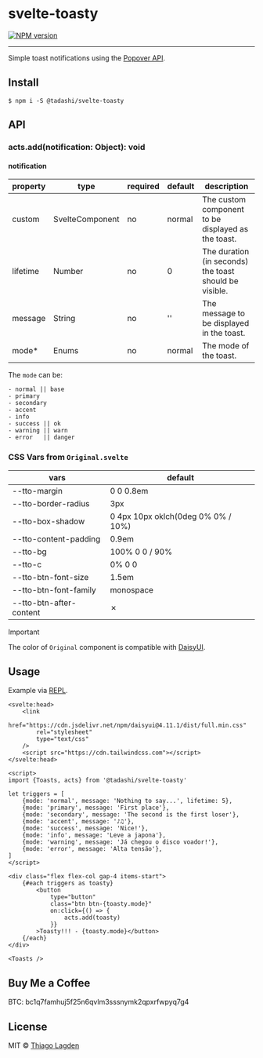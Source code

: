 # svelte-toasty

[![NPM version][npm-img]][npm]

<!-- [![Build Status][ci-img]][ci] -->
<!-- [![Coverage Status][coveralls-img]][coveralls] -->

[npm-img]: https://img.shields.io/npm/v/@tadashi/svelte-toasty.svg
[npm]: https://www.npmjs.com/package/@tadashi/svelte-toasty

<!-- [ci-img]: https://github.com/lagden/svelte-toasty/actions/workflows/nodejs.yml/badge.svg -->
<!-- [ci]: https://github.com/lagden/svelte-toasty/actions/workflows/nodejs.yml -->
<!-- [coveralls-img]: https://coveralls.io/repos/github/lagden/svelte-toasty/badge.svg?branch=main -->
<!-- [coveralls]: https://coveralls.io/github/lagden/svelte-toasty?branch=main -->

---

Simple toast notifications using the [Popover API](https://developer.mozilla.org/en-US/docs/Web/API/Popover_API).

## Install

```
$ npm i -S @tadashi/svelte-toasty
```

## API

### acts.add(notification: Object): void

#### notification

| property | type            | required | default | description                                            |
| -------- | --------------- | -------- | ------- | ------------------------------------------------------ |
| custom   | SvelteComponent | no       | normal  | The custom component to be displayed as the toast.     |
| lifetime | Number          | no       | 0       | The duration (in seconds) the toast should be visible. |
| message  | String          | no       | ''      | The message to be displayed in the toast.              |
| mode\*   | Enums           | no       | normal  | The mode of the toast.                                 |

The `mode` can be:

```
- normal || base
- primary
- secondary
- accent
- info
- success || ok
- warning || warn
- error   || danger
```

### CSS Vars from `Original.svelte`

| vars                    | default                            |
| ----------------------- | ---------------------------------- |
| --tto-margin            | 0 0 0.8em                          |
| --tto-border-radius     | 3px                                |
| --tto-box-shadow        | 0 4px 10px oklch(0deg 0% 0% / 10%) |
| --tto-content-padding   | 0.9em                              |
| --tto-bg                | 100% 0 0 / 90%                     |
| --tto-c                 | 0% 0 0                             |
| --tto-btn-font-size     | 1.5em                              |
| --tto-btn-font-family   | monospace                          |
| --tto-btn-after-content | ✗                                  |

> [!IMPORTANT]  
> The color of `Original` component is compatible with [DaisyUI](https://daisyui.com/theme-generator/).

## Usage

Example via [REPL](https://svelte.dev/repl/d2bf5424289841b2bd773b592b7ddca6?version=4.2.16).

```svelte
<svelte:head>
    <link
        href="https://cdn.jsdelivr.net/npm/daisyui@4.11.1/dist/full.min.css"
        rel="stylesheet"
        type="text/css"
    />
    <script src="https://cdn.tailwindcss.com"></script>
</svelte:head>

<script>
import {Toasts, acts} from '@tadashi/svelte-toasty'

let triggers = [
    {mode: 'normal', message: 'Nothing to say...', lifetime: 5},
    {mode: 'primary', message: 'First place'},
    {mode: 'secondary', message: 'The second is the first loser'},
    {mode: 'accent', message: '♪♫'},
    {mode: 'success', message: 'Nice!'},
    {mode: 'info', message: 'Leve a japona'},
    {mode: 'warning', message: 'Já chegou o disco voador!'},
    {mode: 'error', message: 'Alta tensão'},
]
</script>

<div class="flex flex-col gap-4 items-start">
    {#each triggers as toasty}
        <button
            type="button"
            class="btn btn-{toasty.mode}"
            on:click={() => {
                acts.add(toasty)
            }}
        >Toasty!!! - {toasty.mode}</button>
    {/each}
</div>

<Toasts />
```

## Buy Me a Coffee

BTC: bc1q7famhuj5f25n6qvlm3sssnymk2qpxrfwpyq7g4

## License

MIT © [Thiago Lagden](https://github.com/lagden)
